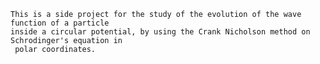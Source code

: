     This is a side project for the study of the evolution of the wave function of a particle 
    inside a circular potential, by using the Crank Nicholson method on  Schrodinger's equation in 
     polar coordinates.
